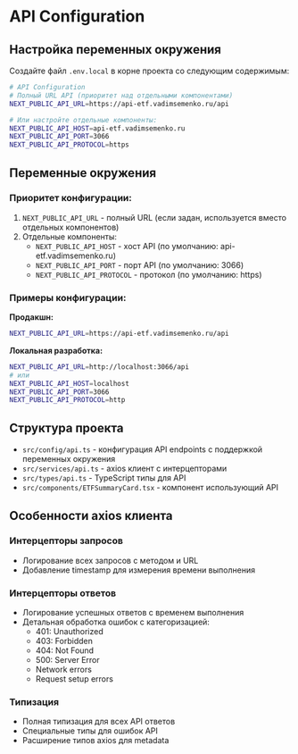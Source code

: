 # API Configuration

## Настройка переменных окружения

Создайте файл `.env.local` в корне проекта со следующим содержимым:

```bash
# API Configuration
# Полный URL API (приоритет над отдельными компонентами)
NEXT_PUBLIC_API_URL=https://api-etf.vadimsemenko.ru/api

# Или настройте отдельные компоненты:
NEXT_PUBLIC_API_HOST=api-etf.vadimsemenko.ru
NEXT_PUBLIC_API_PORT=3066
NEXT_PUBLIC_API_PROTOCOL=https
```

## Переменные окружения

### Приоритет конфигурации:

1. `NEXT_PUBLIC_API_URL` - полный URL (если задан, используется вместо отдельных компонентов)
2. Отдельные компоненты:
   - `NEXT_PUBLIC_API_HOST` - хост API (по умолчанию: api-etf.vadimsemenko.ru)
   - `NEXT_PUBLIC_API_PORT` - порт API (по умолчанию: 3066)
   - `NEXT_PUBLIC_API_PROTOCOL` - протокол (по умолчанию: https)

### Примеры конфигурации:

**Продакшн:**

```bash
NEXT_PUBLIC_API_URL=https://api-etf.vadimsemenko.ru/api
```

**Локальная разработка:**

```bash
NEXT_PUBLIC_API_URL=http://localhost:3066/api
# или
NEXT_PUBLIC_API_HOST=localhost
NEXT_PUBLIC_API_PORT=3066
NEXT_PUBLIC_API_PROTOCOL=http
```

## Структура проекта

- `src/config/api.ts` - конфигурация API endpoints с поддержкой переменных окружения
- `src/services/api.ts` - axios клиент с интерцепторами
- `src/types/api.ts` - TypeScript типы для API
- `src/components/ETFSummaryCard.tsx` - компонент использующий API

## Особенности axios клиента

### Интерцепторы запросов

- Логирование всех запросов с методом и URL
- Добавление timestamp для измерения времени выполнения

### Интерцепторы ответов

- Логирование успешных ответов с временем выполнения
- Детальная обработка ошибок с категоризацией:
  - 401: Unauthorized
  - 403: Forbidden
  - 404: Not Found
  - 500: Server Error
  - Network errors
  - Request setup errors

### Типизация

- Полная типизация для всех API ответов
- Специальные типы для ошибок API
- Расширение типов axios для metadata
